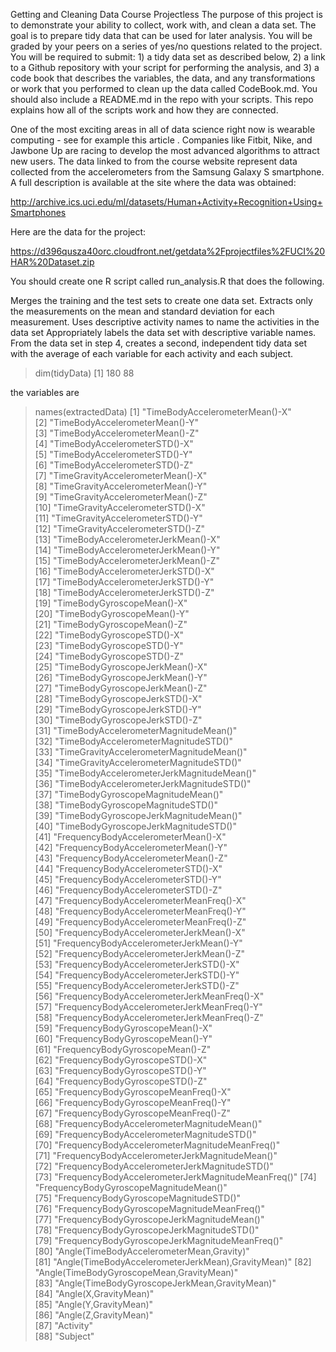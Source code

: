Getting and Cleaning Data Course Projectless 
The purpose of this project is to demonstrate your ability to collect, work with, and clean a data set. The goal is to prepare tidy data that can be used for later analysis. You will be graded by your peers on a series of yes/no questions related to the project. You will be required to submit: 1) a tidy data set as described below, 2) a link to a Github repository with your script for performing the analysis, and 3) a code book that describes the variables, the data, and any transformations or work that you performed to clean up the data called CodeBook.md. You should also include a README.md in the repo with your scripts. This repo explains how all of the scripts work and how they are connected.

One of the most exciting areas in all of data science right now is wearable computing - see for example this article . Companies like Fitbit, Nike, and Jawbone Up are racing to develop the most advanced algorithms to attract new users. The data linked to from the course website represent data collected from the accelerometers from the Samsung Galaxy S smartphone. A full description is available at the site where the data was obtained:

http://archive.ics.uci.edu/ml/datasets/Human+Activity+Recognition+Using+Smartphones

Here are the data for the project:

https://d396qusza40orc.cloudfront.net/getdata%2Fprojectfiles%2FUCI%20HAR%20Dataset.zip

You should create one R script called run_analysis.R that does the following.

Merges the training and the test sets to create one data set.
Extracts only the measurements on the mean and standard deviation for each measurement.
Uses descriptive activity names to name the activities in the data set
Appropriately labels the data set with descriptive variable names.
From the data set in step 4, creates a second, independent tidy data set with the average of each variable for each activity and each subject.

> dim(tidyData)
[1] 180  88

the variables are 
> names(extractedData)
 [1] "TimeBodyAccelerometerMean()-X"                    
 [2] "TimeBodyAccelerometerMean()-Y"                    
 [3] "TimeBodyAccelerometerMean()-Z"                    
 [4] "TimeBodyAccelerometerSTD()-X"                     
 [5] "TimeBodyAccelerometerSTD()-Y"                     
 [6] "TimeBodyAccelerometerSTD()-Z"                     
 [7] "TimeGravityAccelerometerMean()-X"                 
 [8] "TimeGravityAccelerometerMean()-Y"                 
 [9] "TimeGravityAccelerometerMean()-Z"                 
[10] "TimeGravityAccelerometerSTD()-X"                  
[11] "TimeGravityAccelerometerSTD()-Y"                  
[12] "TimeGravityAccelerometerSTD()-Z"                  
[13] "TimeBodyAccelerometerJerkMean()-X"                
[14] "TimeBodyAccelerometerJerkMean()-Y"                
[15] "TimeBodyAccelerometerJerkMean()-Z"                
[16] "TimeBodyAccelerometerJerkSTD()-X"                 
[17] "TimeBodyAccelerometerJerkSTD()-Y"                 
[18] "TimeBodyAccelerometerJerkSTD()-Z"                 
[19] "TimeBodyGyroscopeMean()-X"                        
[20] "TimeBodyGyroscopeMean()-Y"                        
[21] "TimeBodyGyroscopeMean()-Z"                        
[22] "TimeBodyGyroscopeSTD()-X"                         
[23] "TimeBodyGyroscopeSTD()-Y"                         
[24] "TimeBodyGyroscopeSTD()-Z"                         
[25] "TimeBodyGyroscopeJerkMean()-X"                    
[26] "TimeBodyGyroscopeJerkMean()-Y"                    
[27] "TimeBodyGyroscopeJerkMean()-Z"                    
[28] "TimeBodyGyroscopeJerkSTD()-X"                     
[29] "TimeBodyGyroscopeJerkSTD()-Y"                     
[30] "TimeBodyGyroscopeJerkSTD()-Z"                     
[31] "TimeBodyAccelerometerMagnitudeMean()"             
[32] "TimeBodyAccelerometerMagnitudeSTD()"              
[33] "TimeGravityAccelerometerMagnitudeMean()"          
[34] "TimeGravityAccelerometerMagnitudeSTD()"           
[35] "TimeBodyAccelerometerJerkMagnitudeMean()"         
[36] "TimeBodyAccelerometerJerkMagnitudeSTD()"          
[37] "TimeBodyGyroscopeMagnitudeMean()"                 
[38] "TimeBodyGyroscopeMagnitudeSTD()"                  
[39] "TimeBodyGyroscopeJerkMagnitudeMean()"             
[40] "TimeBodyGyroscopeJerkMagnitudeSTD()"              
[41] "FrequencyBodyAccelerometerMean()-X"               
[42] "FrequencyBodyAccelerometerMean()-Y"               
[43] "FrequencyBodyAccelerometerMean()-Z"               
[44] "FrequencyBodyAccelerometerSTD()-X"                
[45] "FrequencyBodyAccelerometerSTD()-Y"                
[46] "FrequencyBodyAccelerometerSTD()-Z"                
[47] "FrequencyBodyAccelerometerMeanFreq()-X"           
[48] "FrequencyBodyAccelerometerMeanFreq()-Y"           
[49] "FrequencyBodyAccelerometerMeanFreq()-Z"           
[50] "FrequencyBodyAccelerometerJerkMean()-X"           
[51] "FrequencyBodyAccelerometerJerkMean()-Y"           
[52] "FrequencyBodyAccelerometerJerkMean()-Z"           
[53] "FrequencyBodyAccelerometerJerkSTD()-X"            
[54] "FrequencyBodyAccelerometerJerkSTD()-Y"            
[55] "FrequencyBodyAccelerometerJerkSTD()-Z"            
[56] "FrequencyBodyAccelerometerJerkMeanFreq()-X"       
[57] "FrequencyBodyAccelerometerJerkMeanFreq()-Y"       
[58] "FrequencyBodyAccelerometerJerkMeanFreq()-Z"       
[59] "FrequencyBodyGyroscopeMean()-X"                   
[60] "FrequencyBodyGyroscopeMean()-Y"                   
[61] "FrequencyBodyGyroscopeMean()-Z"                   
[62] "FrequencyBodyGyroscopeSTD()-X"                    
[63] "FrequencyBodyGyroscopeSTD()-Y"                    
[64] "FrequencyBodyGyroscopeSTD()-Z"                    
[65] "FrequencyBodyGyroscopeMeanFreq()-X"               
[66] "FrequencyBodyGyroscopeMeanFreq()-Y"               
[67] "FrequencyBodyGyroscopeMeanFreq()-Z"               
[68] "FrequencyBodyAccelerometerMagnitudeMean()"        
[69] "FrequencyBodyAccelerometerMagnitudeSTD()"         
[70] "FrequencyBodyAccelerometerMagnitudeMeanFreq()"    
[71] "FrequencyBodyAccelerometerJerkMagnitudeMean()"    
[72] "FrequencyBodyAccelerometerJerkMagnitudeSTD()"     
[73] "FrequencyBodyAccelerometerJerkMagnitudeMeanFreq()"
[74] "FrequencyBodyGyroscopeMagnitudeMean()"            
[75] "FrequencyBodyGyroscopeMagnitudeSTD()"             
[76] "FrequencyBodyGyroscopeMagnitudeMeanFreq()"        
[77] "FrequencyBodyGyroscopeJerkMagnitudeMean()"        
[78] "FrequencyBodyGyroscopeJerkMagnitudeSTD()"         
[79] "FrequencyBodyGyroscopeJerkMagnitudeMeanFreq()"    
[80] "Angle(TimeBodyAccelerometerMean,Gravity)"         
[81] "Angle(TimeBodyAccelerometerJerkMean),GravityMean)"
[82] "Angle(TimeBodyGyroscopeMean,GravityMean)"         
[83] "Angle(TimeBodyGyroscopeJerkMean,GravityMean)"     
[84] "Angle(X,GravityMean)"                             
[85] "Angle(Y,GravityMean)"                             
[86] "Angle(Z,GravityMean)"                             
[87] "Activity"                                         
[88] "Subject" 

 
